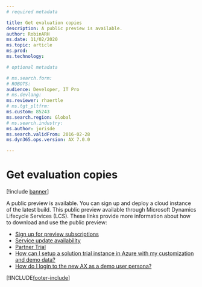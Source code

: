 ```yaml
---
# required metadata

title: Get evaluation copies
description: A public preview is available. 
author: RobinARH
ms.date: 11/02/2020
ms.topic: article
ms.prod: 
ms.technology: 

# optional metadata

# ms.search.form: 
# ROBOTS: 
audience: Developer, IT Pro
# ms.devlang: 
ms.reviewer: rhaertle
# ms.tgt_pltfrm: 
ms.custom: 85243
ms.search.region: Global
# ms.search.industry: 
ms.author: jorisde
ms.search.validFrom: 2016-02-28
ms.dyn365.ops.version: AX 7.0.0

---
```


# Get evaluation copies

[!include [banner](../includes/banner.md)]

A public preview is available. You can sign up and deploy a cloud instance of the latest build. This public preview available through Microsoft Dynamics Lifecycle Services (LCS). These links provide more information about how to download and use the public preview:

- [Sign up for preview subscriptions](sign-up-preview-subscription.md)
- [Service update availability](../../fin-ops/get-started/public-preview-releases.md)
- [Partner Trial](https://businesscenter.mbs.microsoft.com/#contentdetail/Microsoft_Dynamics_AX_Public_Preview)
- [How can I setup a solution trial instance in Azure with my customization and demo data?](https://blogs.msdn.microsoft.com/lcs/2016/03/03/how-can-i-setup-a-dynamics-ax-solution-trial-instance-in-azure-with-my-customization-and-demo-data/)
- [How do I login to the new AX as a demo user persona?](https://blogs.msdn.microsoft.com/lcs/2016/03/17/how-do-i-login-to-the-new-ax-as-a-demo-user-persona/)






[!INCLUDE[footer-include](../../../includes/footer-banner.md)]
